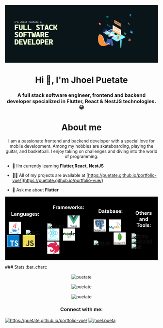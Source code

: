 <img align="center" alt="hero" src="https://raw.githubusercontent.com/Puetate/Puetate/main/hero1.webp">
<h1 align="center">Hi 👋, I'm Jhoel Puetate</h1>
<h3 align="center">A full stack software engineer, frontend and backend developer specialized in Flutter, React & NestJS
  technologies. 😀</h3>

<h1 align="center">About me</h1>
  <p align="center">I am a passionate frontend and backend developer with a special love for mobile development. Among
    my hobbies are skateboarding, playing the guitar, and basketball. I enjoy taking on challenges and diving into the
    world of programming.</p>

  - 🌱 I’m currently learning **Flutter,React, NestJS**

  - 👨‍💻 All of my projects are available at
  [https://puetate.github.io/portfolio-vue/](https://puetate.github.io/portfolio-vue/)

  - 💬 Ask me about **Flutter**
  </p>
  <table align="center" style="width:100%">
    <tr style="background: black; color: white">
      <td>
        <h3 align="center">Languages:</h3>
        <p>
          <a  href="https://www.java.com" target="_blank" rel="noreferrer"> <img style="margin: 0px 5px 0px 5px;"
              src="https://raw.githubusercontent.com/devicons/devicon/master/icons/java/java-original.svg" alt="java"
              width="40" height="40" /> </a>&nbsp;
          <a href="https://dart.dev" target="_blank" rel="noreferrer"> <img
              src="https://www.vectorlogo.zone/logos/dartlang/dartlang-icon.svg" alt="dart" width="40" height="40" />
          </a>&nbsp;
          <a href="https://www.typescriptlang.org/" target="_blank" rel="noreferrer"> <img
              src="https://raw.githubusercontent.com/devicons/devicon/master/icons/typescript/typescript-original.svg"
              alt="typescript" width="40" height="40" /> </a>&nbsp;
          <a href="https://developer.mozilla.org/en-US/docs/Web/JavaScript" target="_blank" rel="noreferrer"> <img
              src="https://raw.githubusercontent.com/devicons/devicon/master/icons/javascript/javascript-original.svg"
              alt="javascript" width="40" height="40" /> </a>
        </p>
      </td>
      <td>
        <h3 align="center">Frameworks:</h3>
        <p>
          <a href="https://flutter.dev" target="_blank" rel="noreferrer"> <img
              src="https://www.vectorlogo.zone/logos/flutterio/flutterio-icon.svg" alt="flutter" width="40"
              height="40" />
          </a> &nbsp;
          <a href="https://vuejs.org/" target="_blank" rel="noreferrer"> <img
              src="https://raw.githubusercontent.com/devicons/devicon/master/icons/vuejs/vuejs-original-wordmark.svg"
              alt="vuejs" width="40" height="40" /> </a> &nbsp;
          <a href="https://reactjs.org/" target="_blank" rel="noreferrer"> <img
              src="https://raw.githubusercontent.com/devicons/devicon/master/icons/react/react-original-wordmark.svg"
              alt="react" width="40" height="40" /> </a> &nbsp;
          <a href="https://nodejs.org" target="_blank" rel="noreferrer"> <img
              src="https://raw.githubusercontent.com/devicons/devicon/master/icons/nodejs/nodejs-original-wordmark.svg"
              alt="nodejs" width="40" height="40" /> </a> &nbsp;
          <a href="https://nestjs.com/" target="_blank" rel="noreferrer"> <img
              src="https://raw.githubusercontent.com/devicons/devicon/master/icons/nestjs/nestjs-plain.svg" alt="nestjs"
              width="40" height="40" /> </a>
        </p>
      </td>
      <td>
        <h3 align="center">Database:</h3>
        <p>
          <a href="https://www.postgresql.org" target="_blank" rel="noreferrer"> <img
              src="https://raw.githubusercontent.com/devicons/devicon/master/icons/postgresql/postgresql-original-wordmark.svg"
              alt="postgresql" width="40" height="40" /> </a> &nbsp;
          <a href="https://www.mysql.com/" target="_blank" rel="noreferrer"> <img
              src="https://raw.githubusercontent.com/devicons/devicon/master/icons/mysql/mysql-original-wordmark.svg"
              alt="mysql" width="40" height="40" /> </a> &nbsp;
          <a href="https://www.microsoft.com/en-us/sql-server" target="_blank" rel="noreferrer"> <img
              src="https://www.svgrepo.com/show/303229/microsoft-sql-server-logo.svg" alt="mssql" width="40"
              height="40" />
          </a> &nbsp;
          <a href="https://www.mongodb.com/" target="_blank" rel="noreferrer"> <img
              src="https://raw.githubusercontent.com/devicons/devicon/master/icons/mongodb/mongodb-original-wordmark.svg"
              alt="mongodb" width="40" height="40" /> </a> &nbsp;
        </p>
      </td>
      <td>
        <h3 align="center">Others and Tools:</h3>
        <p>
          <a href="https://www.figma.com/" target="_blank" rel="noreferrer"> <img
              src="https://www.vectorlogo.zone/logos/figma/figma-icon.svg" alt="figma" width="40" height="40" />
            <a href="https://tailwindcss.com/" target="_blank" rel="noreferrer"> <img
                src="https://www.vectorlogo.zone/logos/tailwindcss/tailwindcss-icon.svg" alt="tailwind" width="40"
                height="40" /> </a> &nbsp;
            <a href="https://git-scm.com/" target="_blank" rel="noreferrer"> <img
                src="https://www.vectorlogo.zone/logos/git-scm/git-scm-icon.svg" alt="git" width="40" height="40" />
            </a>
        </p>
      </td>
    </tr>
  </table>
### Stats :bar_chart:
    <div>
      <p align="center"><img align="center"
        src="https://github-readme-streak-stats.herokuapp.com/?user=puetate&theme=dracula" alt="puetate" /></p>
    <p align="center"><img align="center"
        src="https://github-readme-stats.vercel.app/api/top-langs?username=puetate&show_icons=true&locale=en&theme=dracula"
        alt="puetate" /></p>
    <p align="center"><img align="center"
        src="https://github-readme-stats.vercel.app/api?username=puetate&show_icons=true&locale=en&theme=dracula"
        alt="puetate" /></p>
    </div>
  <p align="center">
    <h3 align="center">Connect with me:</h3>
    <a href="https://linkedin.com/in/https://puetate.github.io/portfolio-vue/" target="blank"><img align="center"
        src="https://raw.githubusercontent.com/rahuldkjain/github-profile-readme-generator/master/src/images/icons/Social/linked-in-alt.svg"
        alt="https://puetate.github.io/portfolio-vue/" height="30" width="40" /></a>
    <a href="https://instagram.com/jhoel.pueta" target="blank"><img align="center"
        src="https://raw.githubusercontent.com/rahuldkjain/github-profile-readme-generator/master/src/images/icons/Social/instagram.svg"
        alt="jhoel.pueta" height="30" width="40" /></a>
  </p>
